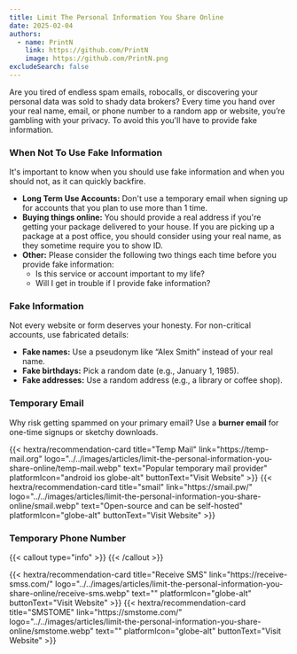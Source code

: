 ```yaml
---
title: Limit The Personal Information You Share Online
date: 2025-02-04
authors:
  - name: PrintN
    link: https://github.com/PrintN
    image: https://github.com/PrintN.png
excludeSearch: false
---
```


Are you tired of endless spam emails, robocalls, or discovering your personal data was sold to shady data brokers? Every time you hand over your real name, email, or phone number to a random app or website, you’re gambling with your privacy. To avoid this you'll have to provide fake information.

### When Not To Use Fake Information

It's important to know when you should use fake information and when you should not, as it can quickly backfire.

- **Long Term Use Accounts:** Don't use a temporary email when signing up for accounts that you plan to use more than 1 time.
- **Buying things online:** You should provide a real address if you're getting your package delivered to your house. If you are picking up a package at a post office, you should consider using your real name, as they sometime require you to show ID.
- **Other:** Please consider the following two things each time before you provide fake information:
  - Is this service or account important to my life?
  - Will I get in trouble if I provide fake information?

### Fake Information

Not every website or form deserves your honesty. For non-critical accounts, use fabricated details:

- **Fake names:** Use a pseudonym like “Alex Smith” instead of your real name.
- **Fake birthdays:** Pick a random date (e.g., January 1, 1985).
- **Fake addresses:** Use a random address (e.g., a library or coffee shop).

### Temporary Email

Why risk getting spammed on your primary email? Use a **burner email** for one-time signups or sketchy downloads.

<div class="recommendations">
  <div class="grid">
    {{< hextra/recommendation-card title="Temp Mail" link="https://temp-mail.org" logo="../../images/articles/limit-the-personal-information-you-share-online/temp-mail.webp" text="Popular temporary mail provider" platformIcon="android ios globe-alt" buttonText="Visit Website" >}}
    {{< hextra/recommendation-card title="smail" link="https://smail.pw/" logo="../../images/articles/limit-the-personal-information-you-share-online/smail.webp" text="Open-source and can be self-hosted" platformIcon="globe-alt" buttonText="Visit Website" >}}
  </div>
</div>

### Temporary Phone Number

{{< callout type="info" >}}
{{< /callout >}}

<div class="recommendations">
  <div class="grid">
    {{< hextra/recommendation-card title="Receive SMS" link="https://receive-smss.com/" logo="../../images/articles/limit-the-personal-information-you-share-online/receive-sms.webp" text="" platformIcon="globe-alt" buttonText="Visit Website" >}}
    {{< hextra/recommendation-card title="SMSTOME" link="https://smstome.com/" logo="../../images/articles/limit-the-personal-information-you-share-online/smstome.webp" text="" platformIcon="globe-alt" buttonText="Visit Website" >}}
  </div>
</div>